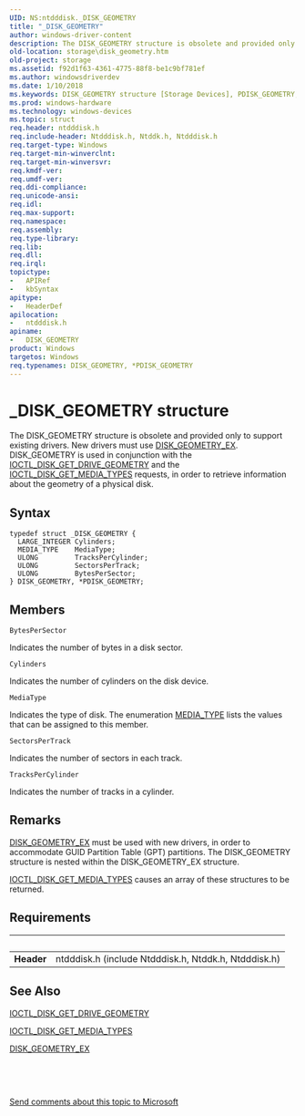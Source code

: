 ```yaml
---
UID: NS:ntdddisk._DISK_GEOMETRY
title: "_DISK_GEOMETRY"
author: windows-driver-content
description: The DISK_GEOMETRY structure is obsolete and provided only to support existing drivers.
old-location: storage\disk_geometry.htm
old-project: storage
ms.assetid: f92d1f63-4361-4775-88f8-be1c9bf781ef
ms.author: windowsdriverdev
ms.date: 1/10/2018
ms.keywords: DISK_GEOMETRY structure [Storage Devices], PDISK_GEOMETRY, structs-disk_3ad908b7-8f42-4a06-914e-92b631cc1a56.xml, ntdddisk/PDISK_GEOMETRY, storage.disk_geometry, DISK_GEOMETRY, _DISK_GEOMETRY, ntdddisk/DISK_GEOMETRY, PDISK_GEOMETRY structure pointer [Storage Devices], *PDISK_GEOMETRY
ms.prod: windows-hardware
ms.technology: windows-devices
ms.topic: struct
req.header: ntdddisk.h
req.include-header: Ntdddisk.h, Ntddk.h, Ntdddisk.h
req.target-type: Windows
req.target-min-winverclnt: 
req.target-min-winversvr: 
req.kmdf-ver: 
req.umdf-ver: 
req.ddi-compliance: 
req.unicode-ansi: 
req.idl: 
req.max-support: 
req.namespace: 
req.assembly: 
req.type-library: 
req.lib: 
req.dll: 
req.irql: 
topictype:
-	APIRef
-	kbSyntax
apitype:
-	HeaderDef
apilocation:
-	ntdddisk.h
apiname:
-	DISK_GEOMETRY
product: Windows
targetos: Windows
req.typenames: DISK_GEOMETRY, *PDISK_GEOMETRY
---
```


# _DISK_GEOMETRY structure
The DISK_GEOMETRY structure is obsolete and provided only to support existing drivers. New drivers must use <a href="..\ntdddisk\ns-ntdddisk-_disk_geometry_ex.md">DISK_GEOMETRY_EX</a>. DISK_GEOMETRY is used in conjunction with the <a href="..\ntdddisk\ni-ntdddisk-ioctl_disk_get_drive_geometry.md">IOCTL_DISK_GET_DRIVE_GEOMETRY</a> and the <a href="..\ntdddisk\ni-ntdddisk-ioctl_disk_get_media_types.md">IOCTL_DISK_GET_MEDIA_TYPES</a> requests, in order to retrieve information about the geometry of a physical disk.

## Syntax
````
typedef struct _DISK_GEOMETRY {
  LARGE_INTEGER Cylinders;
  MEDIA_TYPE    MediaType;
  ULONG         TracksPerCylinder;
  ULONG         SectorsPerTrack;
  ULONG         BytesPerSector;
} DISK_GEOMETRY, *PDISK_GEOMETRY;
````

## Members


`BytesPerSector`

Indicates the number of bytes in a disk sector.

`Cylinders`

Indicates the number of cylinders on the disk device.

`MediaType`

Indicates the type of disk. The enumeration <a href="https://msdn.microsoft.com/library/windows/hardware/ff562216">MEDIA_TYPE</a> lists the values that can be assigned to this member.

`SectorsPerTrack`

Indicates the number of sectors in each track.

`TracksPerCylinder`

Indicates the number of tracks in a cylinder.

## Remarks
<a href="..\ntdddisk\ns-ntdddisk-_disk_geometry_ex.md">DISK_GEOMETRY_EX</a> must be used with new drivers, in order to accommodate GUID Partition Table (GPT) partitions. The DISK_GEOMETRY structure is nested within the DISK_GEOMETRY_EX structure.


<a href="..\ntdddisk\ni-ntdddisk-ioctl_disk_get_media_types.md">IOCTL_DISK_GET_MEDIA_TYPES</a> causes an array of these structures to be returned.

## Requirements
| &nbsp; | &nbsp; |
| ---- |:---- |
| **Header** | ntdddisk.h (include Ntdddisk.h, Ntddk.h, Ntdddisk.h) |

## See Also

<a href="..\ntdddisk\ni-ntdddisk-ioctl_disk_get_drive_geometry.md">IOCTL_DISK_GET_DRIVE_GEOMETRY</a>



<a href="..\ntdddisk\ni-ntdddisk-ioctl_disk_get_media_types.md">IOCTL_DISK_GET_MEDIA_TYPES</a>



<a href="..\ntdddisk\ns-ntdddisk-_disk_geometry_ex.md">DISK_GEOMETRY_EX</a>



 

 

<a href="mailto:wsddocfb@microsoft.com?subject=Documentation%20feedback [storage\storage]:%20DISK_GEOMETRY structure%20 RELEASE:%20(1/10/2018)&amp;body=%0A%0APRIVACY STATEMENT%0A%0AWe use your feedback to improve the documentation. We don't use your email address for any other purpose, and we'll remove your email address from our system after the issue that you're reporting is fixed. While we're working to fix this issue, we might send you an email message to ask for more info. Later, we might also send you an email message to let you know that we've addressed your feedback.%0A%0AFor more info about Microsoft's privacy policy, see http://privacy.microsoft.com/en-us/default.aspx." title="Send comments about this topic to Microsoft">Send comments about this topic to Microsoft</a>